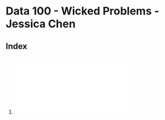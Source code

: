 # Data 100 - Wicked Problems - Jessica Chen

## Index
1. ![August 24: Getting Started with R and RStudio](August-24.md)
    

